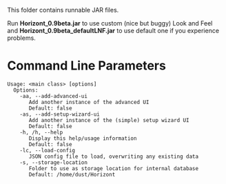 This folder contains runnable JAR files.

Run **Horizont_0.9beta.jar** to use custom (nice but buggy) Look and Feel and **Horizont_0.9beta_defaultLNF.jar** to use default one if you experience problems.

# Command Line Parameters

```
Usage: <main class> [options]
  Options:
    -aa, --add-advanced-ui
       Add another instance of the advanced UI
       Default: false
    -as, --add-setup-wizard-ui
       Add another instance of the (simple) setup wizard UI
       Default: false
    -h, /h, --help
       Display this help/usage information
       Default: false
    -lc, --load-config
       JSON config file to load, overwriting any existing data
    -s, --storage-location
       Folder to use as storage location for internal database
       Default: /home/dust/Horizont
```
